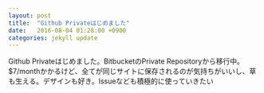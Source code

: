 ```yaml
---
layout: post
title:  "Github Privateはじめました"
date:   2016-08-04 01:28:00 +0900
categories: jekyll update
---
```


Github Privateはじめました。BitbucketのPrivate Repositoryから移行中。$7/monthかかるけど、全てが同じサイトに保存されるのが気持ちがいいし、草も生える。デザインも好き。Issueなども積極的に使っていきたい